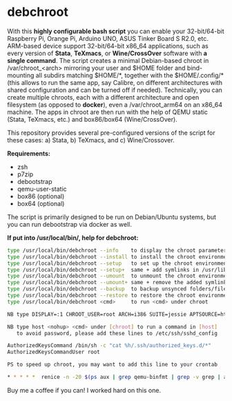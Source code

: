 # debchroot
With this **highly configurable bash script** you can enable your 32-bit/64-bit Raspberry Pi, Orange Pi, Arduino UNO, ASUS Tinker Board S R2.0, etc. ARM-based device support 32-bit/64-bit x86_64 applications, such as every version of **Stata**, **TeXmacs**, or **Wine/CrossOver** software with **a single command**. The script creates a minimal Debian-based chroot in /var/chroot_\<arch\> mirroring your user and $HOME folder and bind-mounting all subdirs matching $HOME/\*, together with the $HOME/.config/\* (this allows to run the same app, say Calibre, on different architectures with shared configuration and can be turned off if needed). Technically, you can create multiple chroots, each with a different architecture and open filesystem (as opposed to **docker**), even a /var/chroot_arm64 on an x86_64 machine. The apps in chroot are then run with the help of QEMU static (Stata, TeXmacs, etc.) and box86/box64 (Wine/CrossOver).

This repository provides several pre-configured versions of the script for these cases: a) Stata, b) TeXmacs, and c) Wine/Crossover.

**Requirements:**
- zsh
- p7zip
- debootstrap
- qemu-user-static
- box86 (optional)
- box64 (optional)

The script is primarily designed to be run on Debian/Ubuntu systems, but you can run debootstrap via docker as well.

**If put into /usr/local/bin/, help for debchroot:**

```bash
type /usr/local/bin/debchroot --info    to display the chroot parameters
type /usr/local/bin/debchroot --install to install the chroot environment
type /usr/local/bin/debchroot --setup   to set up the chroot environment
type /usr/local/bin/debchroot --setup+  same + add symlinks in /usr/lib/
type /usr/local/bin/debchroot --umount  to unmount the chroot environment
type /usr/local/bin/debchroot --umount+ same + remove the added symlinks
type /usr/local/bin/debchroot --backup  to backup unsynced folders/files
type /usr/local/bin/debchroot --restore to restore the chroot environment
type /usr/local/bin/debchroot <cmd>     to run <cmd> under chroot

NB type DISPLAY=:1 CHROOT_USER=root ARCH=i386 SUITE=jessie APTSOURCE=http://archive.debian.org/debian/ /usr/local/bin/debchroot <flag|cmd> to change default parameters

NB type host <nohup> <cmd> under [chroot] to run a command in [host]
   to avoid password, please add these lines to /etc/ssh/sshd_config

AuthorizedKeysCommand /bin/sh -c "cat %h/.ssh/authorized_keys.d/*"
AuthorizedKeysCommandUser root

PS to speed up chroot, you may want to add this line to your crontab

* * * * *  renice -n -20 $(ps aux | grep qemu-binfmt | grep -v grep | awk '{print $2}') &> /dev/null
```

Buy me a coffee if you can! I worked hard on this one.
